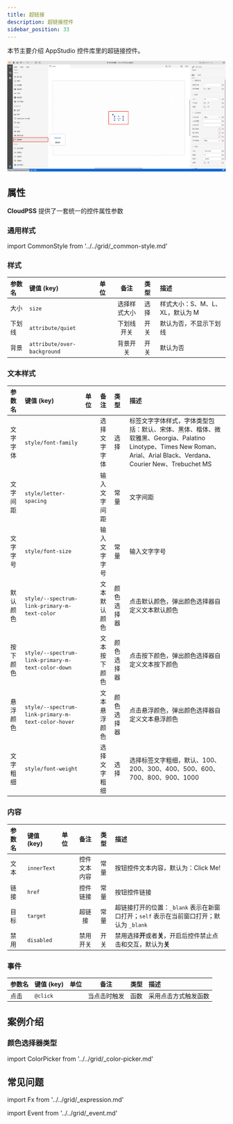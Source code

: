 ```yaml
---
title: 超链接
description: 超链接控件
sidebar_position: 33
---
```


本节主要介绍 AppStudio 控件库里的超链接控件。

![超链接控件](image.png "超链接控件")


## 属性

**CloudPSS** 提供了一套统一的控件属性参数

### 通用样式

import CommonStyle from '../../grid/_common-style.md'

<CommonStyle />


### 样式

| 参数名 | 键值 (key) | 单位 | 备注 | 类型 | 描述 |
| :--- | :--- | :--- | :--: | :--- | :--- |
| 大小 | `size` |  | 选择样式大小 | 选择 | 样式大小：S、M、L、XL，默认为 M |
| 下划线 | `attribute/quiet` |  | 下划线开关 | 开关 | 默认为否，不显示下划线 |
| 背景 | `attribute/over-background` |  | 背景开关 | 开关 | 默认为否 |


### 文本样式

| 参数名 | 键值 (key) | 单位 | 备注 | 类型 | 描述 |
| :--- | :--- | :--- | :--: | :--- | :--- |
| 文字字体 | `style/font-family` |  | 选择文字字体 | 选择 | 标签文字字体样式，字体类型包括：默认、宋体、黑体、楷体、微软雅黑、Georgia、Palatino Linotype、Times New Roman、Arial、Arial Black、Verdana、Courier New、Trebuchet MS |
| 文字间距 | `style/letter-spacing` |  | 输入文字间距 | 常量 | 文字间距 |
| 文字字号 | `style/font-size` |  | 输入文字字号 | 常量 | 输入文字字号 |
| 默认颜色 | `style/--spectrum-link-primary-m-text-color` |  | 文本默认颜色 | 颜色选择器 | 点击默认颜色，弹出颜色选择器自定义文本默认颜色 |
| 按下颜色 | `style/--spectrum-link-primary-m-text-color-down` |  | 文本按下颜色 | 颜色选择器 | 点击按下颜色，弹出颜色选择器自定义文本按下颜色 |
| 悬浮颜色 | `style/--spectrum-link-primary-m-text-color-hover` |  | 文本悬浮颜色 | 颜色选择器 | 点击悬浮颜色，弹出颜色选择器自定义文本悬浮颜色 |
| 文字粗细 | `style/font-weight` |  | 选择文字粗细 | 选择 | 选择标签文字粗细，默认、100、200、300、400、500、600、700、800、900、1000 |


### 内容

| 参数名 | 键值 (key) | 单位 | 备注 | 类型 | 描述 |
| :--- | :--- | :--- | :--: | :--- | :--- |
| 文本 | `innerText` |  | 控件文本内容 | 常量 | 按钮控件文本内容，默认为：Click Me! |
| 链接 | `href` |  | 控件链接 | 常量 | 按钮控件链接 |
| 目标 | `target` |  | 超链接 | 常量 | 超链接打开的位置：`_blank` 表示在新窗口打开；`self` 表示在当前窗口打开；默认为 `_blank` |
| 禁用 | `disabled` |  | 禁用开关 | 开关 | 禁用选择**开**或者**关**，开启后控件禁止点击和交互，默认为**关** |


### 事件

| 参数名 | 键值 (key) | 单位 | 备注 | 类型 | 描述 |
| :--- | :--- | :--- | :--: | :--- | :--- |
| 点击 | `@click` |  | 当点击时触发 | 函数 | 采用点击方式触发函数 |

## 案例介绍

### 颜色选择器类型

import ColorPicker from '../../grid/_color-picker.md'

<ColorPicker />


## 常见问题



import Fx from '../../grid/_expression.md'

<Fx />



import Event from '../../grid/_event.md'

<Event />


